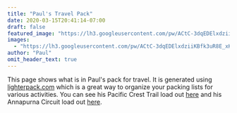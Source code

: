 ```yaml
---
title: "Paul's Travel Pack"
date: 2020-03-15T20:41:14-07:00
draft: false
featured_image: "https://lh3.googleusercontent.com/pw/ACtC-3dqEDElxdziiKBfk3uR8E_xKztHcmeskNAZ7AAk7TCTj_orQ5ZI9X2_lSUN5Yjc5S7x5nLGNUQ0kbqAH5CxZitxghrIZCylUk9451ejdfU_ytth0ELVKhBEZrttTjGmEoUUgRukg0X0f8wUIa9_7A8eVQ=w1210-h908-no"
images:
  - "https://lh3.googleusercontent.com/pw/ACtC-3dqEDElxdziiKBfk3uR8E_xKztHcmeskNAZ7AAk7TCTj_orQ5ZI9X2_lSUN5Yjc5S7x5nLGNUQ0kbqAH5CxZitxghrIZCylUk9451ejdfU_ytth0ELVKhBEZrttTjGmEoUUgRukg0X0f8wUIa9_7A8eVQ=w1210-h908-no"
author: "Paul"
omit_header_text: true
---
```


This page shows what is in Paul's pack for travel. It is generated using [lighterpack.com](https://lighterpack.com) which is a great way to organize your packing lists for various activities. You can see his Pacific Crest Trail load out [here](/packs/pauls-pct-pack/) and his Annapurna Circuit load out [here](/packs/pauls-annapurna-pack/).

<script src="https://lighterpack.com/e/100gxp"></script><div id="100gxp"></div>
